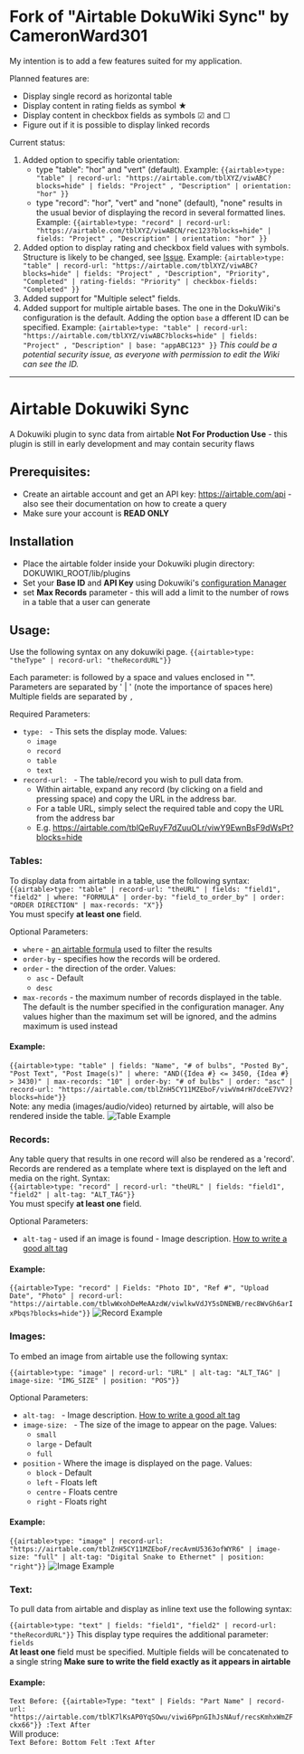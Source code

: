 # Fork of "Airtable DokuWiki Sync" by CameronWard301
My intention is to add a few features suited for my application.

Planned features are:
- Display single record as horizontal table
- Display content in rating fields as symbol ★
- Display content in checkbox fields as symbols ☑ and ☐
- Figure out if it is possible to display linked records

Current status:
1. Added option to specifiy table orientation:
   * type "table":  "hor" and "vert" (default). Example: `{{airtable>type: "table" | record-url: "https://airtable.com/tblXYZ/viwABC?blocks=hide" | fields: "Project" , "Description" | orientation: "hor" }}`
   * type "record": "hor", "vert" and "none" (default), "none" results in the usual bevior of displaying the record in several formatted lines. Example: `{{airtable>type: "record" | record-url: "https://airtable.com/tblXYZ/viwABCN/rec123?blocks=hide" | fields: "Project" , "Description" | orientation: "hor" }}`
1. Added option to display rating and checkbox field values with symbols. Structure is likely to be changed, see [Issue](https://github.com/CameronWard301/airtable/issues/15).
Example: `{airtable>type: "table" | record-url: "https://airtable.com/tblXYZ/viwABC?blocks=hide" | fields: "Project" , "Description", "Priority", "Completed" | rating-fields: "Priority" | checkbox-fields: "Completed" }}`
1. Added support for "Multiple select" fields.
1. Added support for multiple airtable bases. The one in the DokuWiki's configuration is the default. Adding the option `base` a dfferent ID can be specified. Example: `{airtable>type: "table" | record-url: "https://airtable.com/tblXYZ/viwABC?blocks=hide" | fields: "Project" , "Description" | base: "appABC123" }}` _This could be a potential security issue, as everyone with permission to edit the Wiki can see the ID._


--------
# Airtable Dokuwiki Sync

A Dokuwiki plugin to sync data from airtable
**Not For Production Use** - this plugin is still in early development and may contain security flaws

## Prerequisites:

* Create an airtable account and get an API key: https://airtable.com/api - also see their documentation on how to
  create a query
* Make sure your account is **READ ONLY**

## Installation

* Place the airtable folder inside your Dokuwiki plugin directory:
  DOKUWIKI_ROOT/lib/plugins
* Set your **Base ID** and **API Key** using Dokuwiki's [configuration Manager](https://www.dokuwiki.org/plugin:config)
* set **Max Records** parameter - this will add a limit to the number of rows in a table that a user can generate

## Usage:

Use the following syntax on any dokuwiki page.
`{{airtable>type: "theType" | record-url: "theRecordURL"}}`

Each parameter: is followed by a space and values enclosed in "". Parameters are separated by ' | ' (note the importance
of spaces here)  
Multiple fields are separated by `,`

Required Parameters:

* `type: ` - This sets the display mode. Values:
  * `image`
  * `record`
  * `table`
  * `text`
* `record-url: ` - The table/record you wish to pull data from.
  * Within airtable, expand any record (by clicking on a field and pressing space) and copy the URL in the address bar.
  * For a table URL, simply select the required table and copy the URL from the address bar
  * E.g. https://airtable.com/tblQeRuyF7dZuuOLr/viwY9EwnBsF9dWsPt?blocks=hide

### Tables:

To display data from airtable in a table, use the following syntax:  
`{{airtable>type: "table" | record-url: "theURL" | fields: "field1", "field2" | where: "FORMULA" | order-by: "field_to_order_by" | order: "ORDER DIRECTION" | max-records: "X"}}`  
You must specify **at least one** field.

Optional Parameters:

* `where` -  [an airtable formula](https://support.airtable.com/hc/en-us/articles/203255215-Formula-Field-Reference)
  used to filter the results
* `order-by` - specifies how the records will be ordered.
* `order` - the direction of the order. Values:
  * `asc` - Default
  * `desc`
* `max-records` - the maximum number of records displayed in the table. The default is the number specified in the
  configuration manager. Any values higher than the maximum set will be ignored, and the admins maximum is used instead

#### Example:

`{{airtable>type: "table" | fields: "Name", "# of bulbs", "Posted By", "Post Text", "Post Image(s)" | where: "AND({Idea #} <= 3450, {Idea #} > 3430)" | max-records: "10" | order-by: "# of bulbs" | order: "asc" | record-url: "https://airtable.com/tblZnH5CY11MZEboF/viwVm4rH7dceE7VV2?blocks=hide"}}`  
Note: any media (images/audio/video) returned by airtable, will also be rendered inside the table.
![Table Example](images/table.png)

### Records:

Any table query that results in one record will also be rendered as a 'record'.  
Records are rendered as a template where text is displayed on the left and media on the right. Syntax:  
`{{airtable>type: "record" | record-url: "theURL" | fields: "field1", "field2" | alt-tag: "ALT_TAG"}}`  
You must specify **at least one** field.

Optional Parameters:

* `alt-tag` - used if an image is found - Image
  description. [How to write a good alt tag](https://moz.com/learn/seo/alt-text)

#### Example:

`{{airtable>Type: "record" | Fields: "Photo ID", "Ref #", "Upload Date", "Photo" | record-url: "https://airtable.com/tblwWxohDeMeAAzdW/viwlkwVdJY5sDNEWB/rec8WvGh6arIxPbqs?blocks=hide"}}`
![Record Example](images/record.png)

### Images:

To embed an image from airtable use the following syntax:

`{{airtable>type: "image" | record-url: "URL" | alt-tag: "ALT_TAG" | image-size: "IMG_SIZE" | position: "POS"}}`

Optional Parameters:

* `alt-tag: ` - Image description. [How to write a good alt tag](https://moz.com/learn/seo/alt-text)
* `image-size: ` - The size of the image to appear on the page. Values:
  * `small`
  * `large` - Default
  * `full`
* `position` - Where the image is displayed on the page. Values:
  * `block`  - Default
  * `left`   - Floats left
  * `centre` - Floats centre
  * `right`  - Floats right

#### Example:

`{{airtable>type: "image" | record-url: "https://airtable.com/tblZnH5CY11MZEboF/recAvmU5363ofWYR6" | image-size: "full" | alt-tag: "Digital Snake to Ethernet" | position: "right"}}`
![Image Example](images/image.JPG)

### Text:

To pull data from airtable and display as inline text use the following syntax:

`{{airtable>type: "text" | fields: "field1", "field2" | record-url: "theRecordURL"}}`
This display type requires the additional parameter: `fields`  
**At least one** field must be specified. Multiple fields will be concatenated to a single string
**Make sure to write the field exactly as it appears in airtable**

#### Example:

`Text Before: {{airtable>Type: "text" | Fields: "Part Name" | record-url:
"https://airtable.com/tblK7lKsAP0YqSOwu/viwi6PpnGIhJsNAuf/recsKmhxWmZFckx66"}} :Text After`  
Will produce:  
`Text Before: Bottom Felt :Text After`
